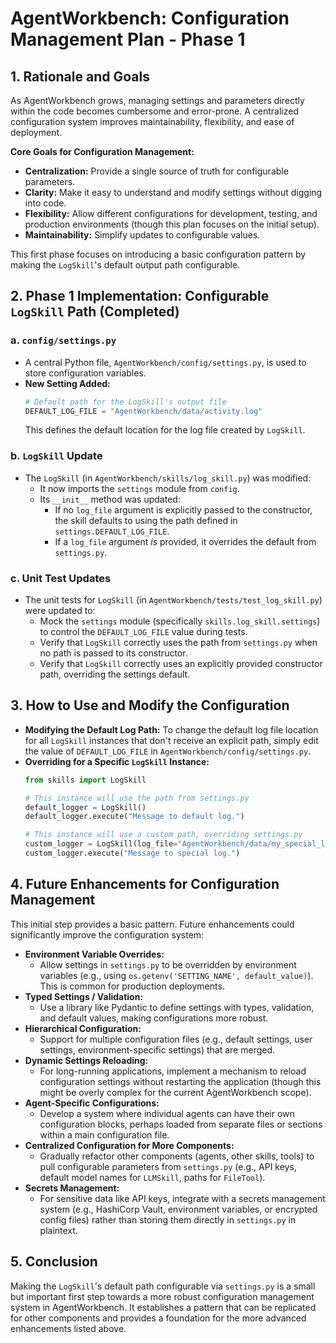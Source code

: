 # AgentWorkbench: Configuration Management Plan - Phase 1

## 1. Rationale and Goals
As AgentWorkbench grows, managing settings and parameters directly within the code becomes cumbersome and error-prone. A centralized configuration system improves maintainability, flexibility, and ease of deployment.

**Core Goals for Configuration Management:**
- **Centralization:** Provide a single source of truth for configurable parameters.
- **Clarity:** Make it easy to understand and modify settings without digging into code.
- **Flexibility:** Allow different configurations for development, testing, and production environments (though this plan focuses on the initial setup).
- **Maintainability:** Simplify updates to configurable values.

This first phase focuses on introducing a basic configuration pattern by making the `LogSkill`'s default output path configurable.

## 2. Phase 1 Implementation: Configurable `LogSkill` Path (Completed)

### a. `config/settings.py`
- A central Python file, `AgentWorkbench/config/settings.py`, is used to store configuration variables.
- **New Setting Added:**
  ```python
  # Default path for the LogSkill's output file
  DEFAULT_LOG_FILE = "AgentWorkbench/data/activity.log"
  ```
  This defines the default location for the log file created by `LogSkill`.

### b. `LogSkill` Update
- The `LogSkill` (in `AgentWorkbench/skills/log_skill.py`) was modified:
  - It now imports the `settings` module from `config`.
  - Its `__init__` method was updated:
    - If no `log_file` argument is explicitly passed to the constructor, the skill defaults to using the path defined in `settings.DEFAULT_LOG_FILE`.
    - If a `log_file` argument *is* provided, it overrides the default from `settings.py`.

### c. Unit Test Updates
- The unit tests for `LogSkill` (in `AgentWorkbench/tests/test_log_skill.py`) were updated to:
  - Mock the `settings` module (specifically `skills.log_skill.settings`) to control the `DEFAULT_LOG_FILE` value during tests.
  - Verify that `LogSkill` correctly uses the path from `settings.py` when no path is passed to its constructor.
  - Verify that `LogSkill` correctly uses an explicitly provided constructor path, overriding the settings default.

## 3. How to Use and Modify the Configuration
- **Modifying the Default Log Path:** To change the default log file location for all `LogSkill` instances that don't receive an explicit path, simply edit the value of `DEFAULT_LOG_FILE` in `AgentWorkbench/config/settings.py`.
- **Overriding for a Specific `LogSkill` Instance:**
  ```python
  from skills import LogSkill

  # This instance will use the path from settings.py
  default_logger = LogSkill()
  default_logger.execute("Message to default log.")

  # This instance will use a custom path, overriding settings.py
  custom_logger = LogSkill(log_file="AgentWorkbench/data/my_special_log.log")
  custom_logger.execute("Message to special log.")
  ```

## 4. Future Enhancements for Configuration Management
This initial step provides a basic pattern. Future enhancements could significantly improve the configuration system:

- **Environment Variable Overrides:**
    - Allow settings in `settings.py` to be overridden by environment variables (e.g., using `os.getenv('SETTING_NAME', default_value)`). This is common for production deployments.
- **Typed Settings / Validation:**
    - Use a library like Pydantic to define settings with types, validation, and default values, making configurations more robust.
- **Hierarchical Configuration:**
    - Support for multiple configuration files (e.g., default settings, user settings, environment-specific settings) that are merged.
- **Dynamic Settings Reloading:**
    - For long-running applications, implement a mechanism to reload configuration settings without restarting the application (though this might be overly complex for the current AgentWorkbench scope).
- **Agent-Specific Configurations:**
    - Develop a system where individual agents can have their own configuration blocks, perhaps loaded from separate files or sections within a main configuration file.
- **Centralized Configuration for More Components:**
    - Gradually refactor other components (agents, other skills, tools) to pull configurable parameters from `settings.py` (e.g., API keys, default model names for `LLMSkill`, paths for `FileTool`).
- **Secrets Management:**
    - For sensitive data like API keys, integrate with a secrets management system (e.g., HashiCorp Vault, environment variables, or encrypted config files) rather than storing them directly in `settings.py` in plaintext.

## 5. Conclusion
Making the `LogSkill`'s default path configurable via `settings.py` is a small but important first step towards a more robust configuration management system in AgentWorkbench. It establishes a pattern that can be replicated for other components and provides a foundation for the more advanced enhancements listed above.
